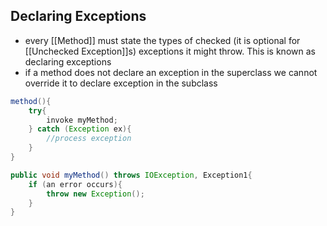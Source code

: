 ## Declaring Exceptions
- every [[Method]] must state the types of checked (it is optional for [[Unchecked Exception]]s) exceptions it might throw. This is known as declaring exceptions
- if a method does not declare an exception in the superclass we cannot override it to declare exception in the subclass

```java
method(){
	try{
		invoke myMethod;
	} catch (Exception ex){
		//process exception
	}
}
```
```java
public void myMethod() throws IOException, Exception1{
	if (an error occurs){
		throw new Exception();
	}
}
```

